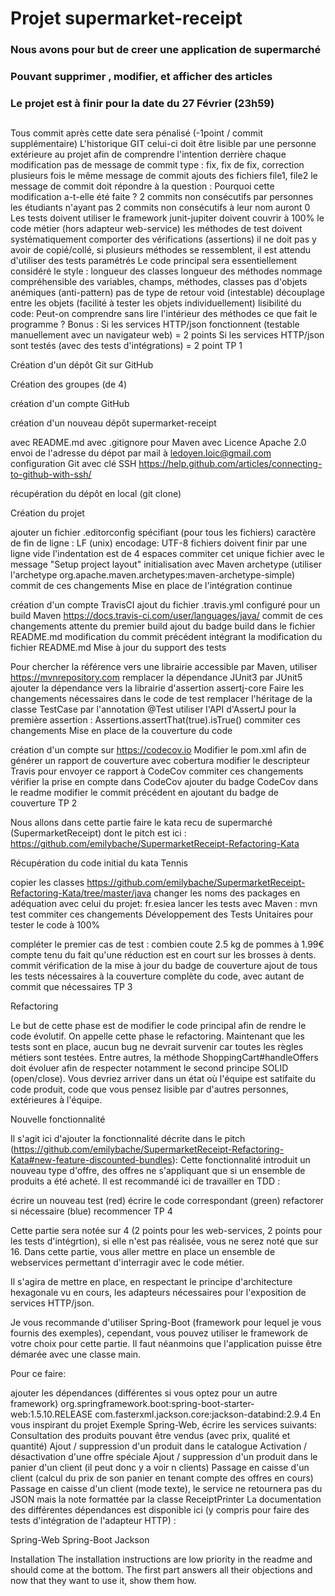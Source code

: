 # Projet supermarket-receipt
### Nous avons pour but de creer une application de supermarché 
### Pouvant supprimer , modifier, et afficher des articles 
### Le projet est à finir pour la date du 27 Février (23h59)
##
Tous commit après cette date sera pénalisé (-1point / commit supplémentaire) L'historique GIT celui-ci doit être lisible par une personne extérieure au projet afin de comprendre l'intention derrière chaque modification pas de message de commit type : fix, fix de fix, correction plusieurs fois le même message de commit ajouts des fichiers file1, file2 le message de commit doit répondre à la question : Pourquoi cette modification a-t-elle été faite ? 2 commits non consécutifs par personnes les étudiants n'ayant pas 2 commits non consécutifs à leur nom auront 0 Les tests doivent utiliser le framework junit-jupiter doivent couvrir à 100% le code métier (hors adapteur web-service) les méthodes de test doivent systématiquement comporter des vérifications (assertions) il ne doit pas y avoir de copié/collé, si plusieurs méthodes se ressemblent, il est attendu d'utiliser des tests paramétrés Le code principal sera essentiellement considéré le style : longueur des classes longueur des méthodes nommage compréhensible des variables, champs, méthodes, classes pas d'objets anémiques (anti-pattern) pas de type de retour void (intestable) découplage entre les objets (facilité à tester les objets individuellement) lisibilité du code: Peut-on comprendre sans lire l'intérieur des méthodes ce que fait le programme ? Bonus : Si les services HTTP/json fonctionnent (testable manuellement avec un navigateur web) = 2 points Si les services HTTP/json sont testés (avec des tests d'intégrations) = 2 point TP 1

Création d'un dépôt Git sur GitHub

Création des groupes (de 4)

création d'un compte GitHub

création d'un nouveau dépôt supermarket-receipt

avec README.md avec .gitignore pour Maven avec Licence Apache 2.0 envoi de l'adresse du dépot par mail à ledoyen.loic@gmail.com configuration Git avec clé SSH https://help.github.com/articles/connecting-to-github-with-ssh/

récupération du dépôt en local (git clone)

Création du projet

ajouter un fichier .editorconfig spécifiant (pour tous les fichiers) caractère de fin de ligne : LF (unix) encodage: UTF-8 fichiers doivent finir par une ligne vide l'indentation est de 4 espaces commiter cet unique fichier avec le message "Setup project layout" initialisation avec Maven archetype (utiliser l'archetype org.apache.maven.archetypes:maven-archetype-simple) commit de ces changements Mise en place de l'intégration continue

création d'un compte TravisCI ajout du fichier .travis.yml configuré pour un build Maven https://docs.travis-ci.com/user/languages/java/ commit de ces changements attente du premier build ajout du badge build dans le fichier README.md modification du commit précédent intégrant la modification du fichier README.md Mise à jour du support des tests

Pour chercher la référence vers une librairie accessible par Maven, utiliser https://mvnrepository.com remplacer la dépendance JUnit3 par JUnit5 ajouter la dépendance vers la librairie d'assertion assertj-core Faire les changements nécessaires dans le code de test remplacer l'héritage de la classe TestCase par l'annotation @Test utiliser l'API d'AssertJ pour la première assertion : Assertions.assertThat(true).isTrue() commiter ces changements Mise en place de la couverture du code

création d'un compte sur https://codecov.io Modifier le pom.xml afin de générer un rapport de couverture avec cobertura modifier le descripteur Travis pour envoyer ce rapport à CodeCov commiter ces changements vérifier la prise en compte dans CodeCov ajouter du badge CodeCov dans le readme modifier le commit précédent en ajoutant du badge de couverture TP 2

Nous allons dans cette partie faire le kata recu de supermarché (SupermarketReceipt) dont le pitch est ici : https://github.com/emilybache/SupermarketReceipt-Refactoring-Kata

Récupération du code initial du kata Tennis

copier les classes https://github.com/emilybache/SupermarketReceipt-Refactoring-Kata/tree/master/java changer les noms des packages en adéquation avec celui du projet: fr.esiea lancer les tests avec Maven : mvn test commiter ces changements Développement des Tests Unitaires pour tester le code à 100%

compléter le premier cas de test : combien coute 2.5 kg de pommes à 1.99€ compte tenu du fait qu'une réduction est en court sur les brosses à dents. commit vérification de la mise à jour du badge de couverture ajout de tous les tests nécessaires à la couverture complète du code, avec autant de commit que nécessaires TP 3

Refactoring

Le but de cette phase est de modifier le code principal afin de rendre le code évolutif. On appelle cette phase le refactoring. Maintenant que les tests sont en place, aucun bug ne devrait survenir car toutes les règles métiers sont testées. Entre autres, la méthode ShoppingCart#handleOffers doit évoluer afin de respecter notamment le second principe SOLID (open/close). Vous devriez arriver dans un état où l'équipe est satifaite du code produit, code que vous pensez lisible par d'autres personnes, extérieures à l'équipe.

Nouvelle fonctionnalité

Il s'agit ici d'ajouter la fonctionnalité décrite dans le pitch (https://github.com/emilybache/SupermarketReceipt-Refactoring-Kata#new-feature-discounted-bundles): Cette fonctionnalité introduit un nouveau type d'offre, des offres ne s'appliquant que si un ensemble de produits a été acheté. Il est recommandé ici de travailler en TDD :

écrire un nouveau test (red) écrire le code correspondant (green) refactorer si nécessaire (blue) recommencer TP 4

Cette partie sera notée sur 4 (2 points pour les web-services, 2 points pour les tests d'intégrtion), si elle n'est pas réalisée, vous ne serez noté que sur 16. Dans cette partie, vous aller mettre en place un ensemble de webservices permettant d'interragir avec le code métier.

Il s'agira de mettre en place, en respectant le principe d'architecture hexagonale vu en cours, les adapteurs nécessaires pour l'exposition de services HTTP/json.

Je vous recommande d'utiliser Spring-Boot (framework pour lequel je vous fournis des exemples), cependant, vous pouvez utiliser le framework de votre choix pour cette partie. Il faut néanmoins que l'application puisse être démarée avec une classe main.

Pour ce faire:

ajouter les dépendances (différentes si vous optez pour un autre framework) org.springframework.boot:spring-boot-starter-web:1.5.10.RELEASE com.fasterxml.jackson.core:jackson-databind:2.9.4 En vous inspirant du projet Exemple Spring-Web, écrire les services suivants: Consultation des produits pouvant être vendus (avec prix, qualité et quantité) Ajout / suppression d'un produit dans le catalogue Activation / désactivation d'une offre spéciale Ajout / suppression d'un produit dans le panier d'un client (il peut donc y a voir n clients) Passage en caisse d'un client (calcul du prix de son panier en tenant compte des offres en cours) Passage en caisse d'un client (mode texte), le service ne retournera pas du JSON mais la note formattée par la classe ReceiptPrinter La documentation des différentes dépendances est disponible ici (y compris pour faire des tests d'intégration de l'adapteur HTTP) :

Spring-Web Spring-Boot Jackson

Installation
The installation instructions are low priority in the readme and should come at the bottom. The first part answers all their objections and now that they want to use it, show them how.
